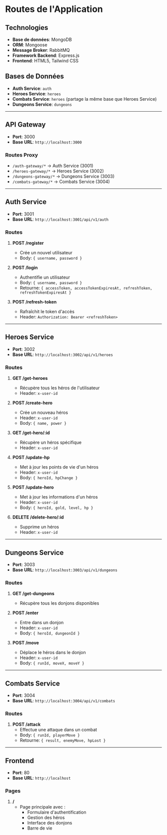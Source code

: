 # Routes de l'Application

## Technologies
- **Base de données**: MongoDB
- **ORM**: Mongoose
- **Message Broker**: RabbitMQ
- **Framework Backend**: Express.js
- **Frontend**: HTML5, Tailwind CSS

## Bases de Données
- **Auth Service**: `auth`
- **Heroes Service**: `heroes`
- **Combats Service**: `heroes` (partage la même base que Heroes Service)
- **Dungeons Service**: `dungeons`

---

## API Gateway
- **Port**: 3000
- **Base URL**: `http://localhost:3000`

### Routes Proxy
- `/auth-gateway/*` -> Auth Service (3001)
- `/heroes-gateway/*` -> Heroes Service (3002)
- `/dungeons-gateway/*` -> Dungeons Service (3003)
- `/combats-gateway/*` -> Combats Service (3004)

---

## Auth Service
- **Port**: 3001
- **Base URL**: `http://localhost:3001/api/v1/auth`

### Routes
1. **POST /register**
   - Crée un nouvel utilisateur
   - Body: `{ username, password }`

2. **POST /login**
   - Authentifie un utilisateur
   - Body: `{ username, password }`
   - Retourne: `{ accessToken, accessTokenExpiresAt, refreshToken, refreshTokenExpiresAt }`

3. **POST /refresh-token**
   - Rafraîchit le token d'accès
   - Header: `Authorization: Bearer <refreshToken>`

---

## Heroes Service
- **Port**: 3002
- **Base URL**: `http://localhost:3002/api/v1/heroes`

### Routes
1. **GET /get-heroes**
   - Récupère tous les héros de l'utilisateur
   - Header: `x-user-id`

2. **POST /create-hero**
   - Crée un nouveau héros
   - Header: `x-user-id`
   - Body: `{ name, power }`

3. **GET /get-hero/:id**
   - Récupère un héros spécifique
   - Header: `x-user-id`

4. **POST /update-hp**
   - Met à jour les points de vie d'un héros
   - Header: `x-user-id`
   - Body: `{ heroId, hpChange }`

5. **POST /update-hero**
   - Met à jour les informations d'un héros
   - Header: `x-user-id`
   - Body: `{ heroId, gold, level, hp }`

6. **DELETE /delete-hero/:id**
   - Supprime un héros
   - Header: `x-user-id`

---

## Dungeons Service
- **Port**: 3003
- **Base URL**: `http://localhost:3003/api/v1/dungeons`

### Routes
1. **GET /get-dungeons**
   - Récupère tous les donjons disponibles

2. **POST /enter**
   - Entre dans un donjon
   - Header: `x-user-id`
   - Body: `{ heroId, dungeonId }`

3. **POST /move**
   - Déplace le héros dans le donjon
   - Header: `x-user-id`
   - Body: `{ runId, moveX, moveY }`

---

## Combats Service
- **Port**: 3004
- **Base URL**: `http://localhost:3004/api/v1/combats`

### Routes
1. **POST /attack**
   - Effectue une attaque dans un combat
   - Body: `{ runId, playerMove }`
   - Retourne: `{ result, enemyMove, hpLost }`

---

## Frontend
- **Port**: 80
- **Base URL**: `http://localhost`

### Pages
1. **/**
   - Page principale avec :
     - Formulaire d'authentification
     - Gestion des héros
     - Interface des donjons
     - Barre de vie
